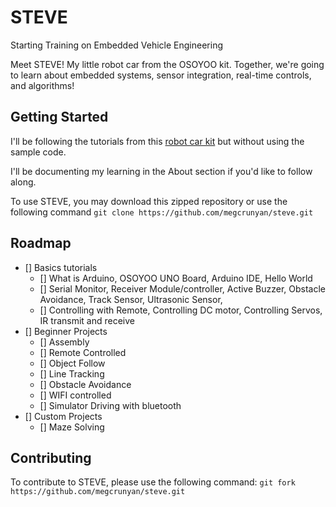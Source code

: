 # STEVE
Starting Training on Embedded Vehicle Engineering

Meet STEVE! My little robot car from the OSOYOO kit. Together, we're going to learn about embedded systems, sensor integration, real-time controls, and algorithms! 

## Getting Started
I'll be following the tutorials from this [robot car kit](https://osoyoo.com/2020/05/12/v2-1-robot-car-kit-for-arduino-tutorial-introduction/) but without using the sample code.

I'll be documenting my learning in the About section if you'd like to follow along. 

To use STEVE, you may download this zipped repository or use the following command `git clone https://github.com/megcrunyan/steve.git` 

## Roadmap
- [] Basics tutorials
  - [] What is Arduino, OSOYOO UNO Board, Arduino IDE, Hello World
  - [] Serial Monitor, Receiver Module/controller, Active Buzzer, Obstacle Avoidance, Track Sensor, Ultrasonic Sensor,
  - [] Controlling with Remote, Controlling DC motor, Controlling Servos, IR transmit and receive
- [] Beginner Projects
  - [] Assembly
  - [] Remote Controlled
  - [] Object Follow
  - [] Line Tracking
  - [] Obstacle Avoidance
  - [] WIFI controlled
  - [] Simulator Driving with bluetooth
- [] Custom Projects
  - [] Maze Solving

## Contributing
To contribute to STEVE, please use the following command: 
`git fork https://github.com/megcrunyan/steve.git` 

